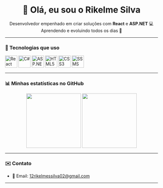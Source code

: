 <h1 align="center">👋 Olá, eu sou o Rikelme Silva</h1>

<p align="center">
  Desenvolvedor empenhado em criar soluções com <strong>React</strong> e <strong>ASP.NET</strong> 💻<br/>
  Aprendendo e evoluindo todos os dias 🚀<br/>
</p>

---

### 🚀 Tecnologias que uso

<p align="left">
  <img src="https://cdn.jsdelivr.net/gh/devicons/devicon/icons/react/react-original.svg" height="40" alt="React"/>
  <img src="https://cdn.jsdelivr.net/gh/devicons/devicon/icons/csharp/csharp-original.svg" height="40" alt="C#"/>
  <img src="https://cdn.jsdelivr.net/gh/devicons/devicon/icons/dot-net/dot-net-original.svg" height="40" alt="ASP.NET" />
  <img src="https://cdn.jsdelivr.net/gh/devicons/devicon/icons/html5/html5-original.svg" height="40" alt="HTML5"/>
  <img src="https://cdn.jsdelivr.net/gh/devicons/devicon/icons/css3/css3-original.svg" height="40" alt="CSS3"/>
  <img src="https://cdn.jsdelivr.net/gh/devicons/devicon/icons/microsoftsqlserver/microsoftsqlserver-plain.svg" height="40" alt="SSMS"/>
</p>

---

### 📊 Minhas estatísticas no GitHub

<div align="center">
  <img height="180em" src="https://github-readme-stats.vercel.app/api?username=Rikelme03&show_icons=true&theme=tokyonight&include_all_commits=true&count_private=true"/>
  <img height="180em" src="https://github-readme-stats.vercel.app/api/top-langs/?username=Rikelme03&layout=compact&langs_count=7&theme=tokyonight"/>
</div>

---

### ✉️ Contato

- 📧 Email: 12rikelmessilva02@gmail.com

---

